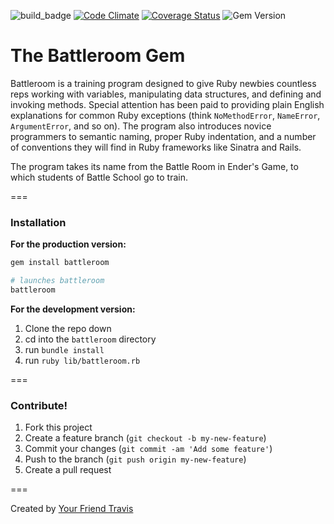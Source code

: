 ![build_badge](https://travis-ci.org/vanderhoop/battleroom.svg?branch=master)
[![Code Climate](https://codeclimate.com/github/vanderhoop/battleroom/badges/gpa.svg)](https://codeclimate.com/github/vanderhoop/battleroom)
[![Coverage Status](https://coveralls.io/repos/vanderhoop/battleroom/badge.png)](https://coveralls.io/r/vanderhoop/battleroom)
![Gem Version](http://img.shields.io/gem/v/battleroom.svg)

# The Battleroom Gem

Battleroom is a training program designed to give Ruby newbies countless reps working with variables, manipulating data structures, and defining and invoking methods. Special attention has been paid to providing plain English explanations for common Ruby exceptions (think `NoMethodError`, `NameError`, `ArgumentError`, and so on). The program also introduces novice programmers to semantic naming, proper Ruby indentation, and a number of conventions they will find in Ruby frameworks like Sinatra and Rails.  

The program takes its name from the Battle Room in Ender's Game, to which students of Battle School go to train.

===

### Installation

__For the production version:__

```bash
gem install battleroom

# launches battleroom
battleroom
```

__For the development version:__

1. Clone the repo down
1. cd into the `battleroom` directory
1. run `bundle install`
1. run `ruby lib/battleroom.rb`

===

### Contribute!

1. Fork this project
2. Create a feature branch (`git checkout -b my-new-feature`)
3. Commit your changes (`git commit -am 'Add some feature'`)
4. Push to the branch (`git push origin my-new-feature`)
5. Create a pull request

===

Created by [Your Friend Travis](http://yourfriendtravis.com)

